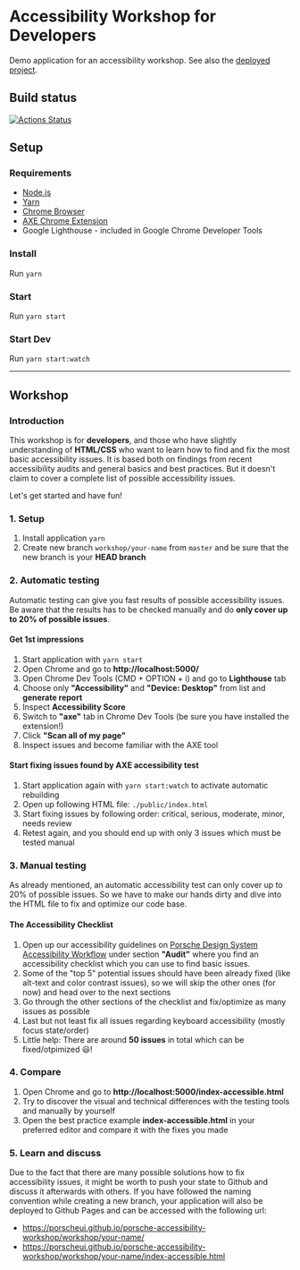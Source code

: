 # Accessibility Workshop for Developers

Demo application for an accessibility workshop.
See also the [deployed project](https://porscheui.github.io/porsche-accessibility-workshop).

## Build status
[![Actions Status](https://github.com/porscheui/porsche-accessibility-workshop/workflows/Porsche%20Accessibility%20Workshop/badge.svg)](https://github.com/porscheui/porsche-accessibility-workshop/actions)

## Setup

### Requirements
- [Node.js](https://nodejs.org)
- [Yarn](https://yarnpkg.com)
- [Chrome Browser](https://www.google.com/intl/de_de/chrome/)  
- [AXE Chrome Extension](https://chrome.google.com/webstore/detail/axe-web-accessibility-tes/lhdoppojpmngadmnindnejefpokejbdd)
- Google Lighthouse - included in Google Chrome Developer Tools

### Install
Run `yarn`

### Start
Run `yarn start`

### Start Dev
Run `yarn start:watch`

--- 

## Workshop

### Introduction
This workshop is for **developers**, and those who have slightly understanding of **HTML/CSS** who want to learn how to find and fix the most basic accessibility issues. 
It is based both on findings from recent accessibility audits and general basics and best practices. 
But it doesn't claim to cover a complete list of possible accessibility issues. 

Let's get started and have fun!

### 1. Setup
1. Install application `yarn`
1. Create new branch `workshop/your-name` from `master` and be sure that the new branch is your **HEAD branch**

### 2. Automatic testing
Automatic testing can give you fast results of possible accessibility issues. 
Be aware that the results has to be checked manually and do **only cover up to 20% of possible issues**.

#### Get 1st impressions
1. Start application with `yarn start`
1. Open Chrome and go to **http://localhost:5000/**
1. Open Chrome Dev Tools (CMD + OPTION + i) and go to **Lighthouse** tab
1. Choose only **"Accessibility"** and **"Device: Desktop"** from list and **generate report**
1. Inspect **Accessibility Score**
1. Switch to **"axe"** tab in Chrome Dev Tools (be sure you have installed the extension!)
1. Click **"Scan all of my page"**
1. Inspect issues and become familiar with the AXE tool

#### Start fixing issues found by AXE accessibility test
1. Start application again with `yarn start:watch` to activate automatic rebuilding
1. Open up following HTML file: `./public/index.html`
1. Start fixing issues by following order: critical, serious, moderate, minor, needs review 
1. Retest again, and you should end up with only 3 issues which must be tested manual

### 3. Manual testing
As already mentioned, an automatic accessibility test can only cover up to 20% of possible issues. 
So we have to make our hands dirty and dive into the HTML file to fix and optimize our code base.

#### The Accessibility Checklist
1. Open up our accessibility guidelines on [Porsche Design System Accessibility Workflow](https://designsystem.porsche.com/latest/#/accessibility/workflow) under section **"Audit"** where you find an accessibility checklist which you can use to find basic issues.
1. Some of the "top 5" potential issues should have been already fixed (like alt-text and color contrast issues), so we will skip the other ones (for now) and head over to the next sections
1. Go through the other sections of the checklist and fix/optimize as many issues as possible
1. Last but not least fix all issues regarding keyboard accessibility (mostly focus state/order)
1. Little help: There are around **50 issues** in total which can be fixed/otpimized 😃!

### 4. Compare
1. Open Chrome and go to **http://localhost:5000/index-accessible.html**
1. Try to discover the visual and technical differences with the testing tools and manually by yourself 
1. Open the best practice example **index-accessible.html** in your preferred editor and compare it with the fixes you made

### 5. Learn and discuss
Due to the fact that there are many possible solutions how to fix accessibility issues, it might be worth to push your state to Github and discuss it afterwards with others. 
If you have followed the naming convention while creating a new branch, your application will also be deployed to Github Pages and can be accessed with the following url:  
- https://porscheui.github.io/porsche-accessibility-workshop/workshop/your-name/
- https://porscheui.github.io/porsche-accessibility-workshop/workshop/your-name/index-accessible.html
